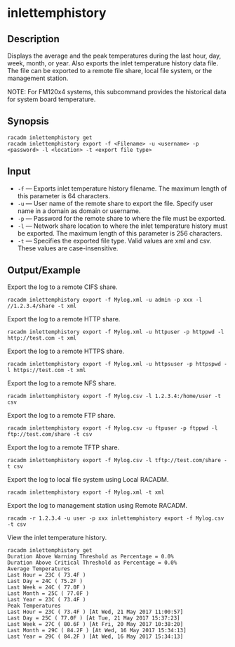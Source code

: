 # inlettemphistory

## Description

Displays the average and the peak temperatures during the last hour, day, week, month, or year. Also exports the inlet temperature history data file. The file can be exported to a remote file share, local file system, or the management station.

NOTE: For FM120x4 systems, this subcommand provides the historical data for system board temperature.

## Synopsis

```
racadm inlettemphistory get
racadm inlettemphistory export -f <Filename> -u <username> -p <password> -l <location> -t <export file type>
```

## Input

- `-f` — Exports inlet temperature history filename. The maximum length of this parameter is 64 characters.
- `-u` — User name of the remote share to export the file. Specify user name in a domain as domain or username.
- `-p` — Password for the remote share to where the file must be exported.
- `-l` — Network share location to where the inlet temperature history must be exported. The maximum length of this parameter is 256 characters.
- `-t` — Specifies the exported file type. Valid values are xml and csv. These values are case-insensitive.

## Output/Example

Export the log to a remote CIFS share.

```
racadm inlettemphistory export -f Mylog.xml -u admin -p xxx -l //1.2.3.4/share -t xml
```

Export the log to a remote HTTP share.

```
racadm inlettemphistory export -f Mylog.xml -u httpuser -p httppwd -l http://test.com -t xml
```

Export the log to a remote HTTPS share.

```
racadm inlettemphistory export -f Mylog.xml -u httpsuser -p httpspwd -l https://test.com -t xml
```

Export the log to a remote NFS share.

```
racadm inlettemphistory export -f Mylog.csv -l 1.2.3.4:/home/user -t csv
```

Export the log to a remote FTP share.

```
racadm inlettemphistory export -f Mylog.csv -u ftpuser -p ftppwd -l ftp://test.com/share -t csv
```

Export the log to a remote TFTP share.

```
racadm inlettemphistory export -f Mylog.csv -l tftp://test.com/share -t csv
```

Export the log to local file system using Local RACADM.

```
racadm inlettemphistory export -f Mylog.xml -t xml
```

Export the log to management station using Remote RACADM.

```
racadm -r 1.2.3.4 -u user -p xxx inlettemphistory export -f Mylog.csv -t csv
```

View the inlet temperature history.

```
racadm inlettemphistory get
Duration Above Warning Threshold as Percentage = 0.0%
Duration Above Critical Threshold as Percentage = 0.0%
Average Temperatures
Last Hour = 23C ( 73.4F )
Last Day = 24C ( 75.2F )
Last Week = 24C ( 77.0F )
Last Month = 25C ( 77.0F )
Last Year = 23C ( 73.4F )
Peak Temperatures
Last Hour = 23C ( 73.4F ) [At Wed, 21 May 2017 11:00:57]
Last Day = 25C ( 77.0F ) [At Tue, 21 May 2017 15:37:23]
Last Week = 27C ( 80.6F ) [At Fri, 20 May 2017 10:38:20]
Last Month = 29C ( 84.2F ) [At Wed, 16 May 2017 15:34:13]
Last Year = 29C ( 84.2F ) [At Wed, 16 May 2017 15:34:13]
```